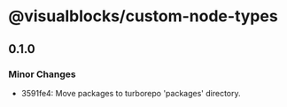 # @visualblocks/custom-node-types

## 0.1.0

### Minor Changes

- 3591fe4: Move packages to turborepo 'packages' directory.
